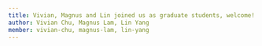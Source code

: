 ```yaml
---
title: Vivian, Magnus and Lin joined us as graduate students, welcome!
author: Vivian Chu, Magnus Lam, Lin Yang
member: vivian-chu, magnus-lam, lin-yang
---
```

